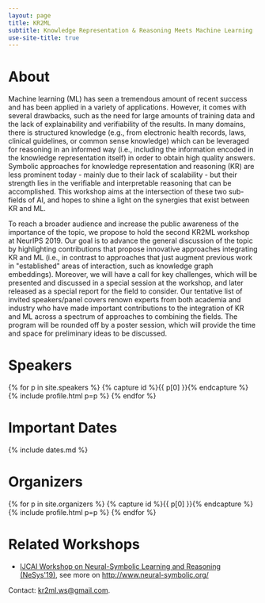 ```yaml
---
layout: page
title: KR2ML
subtitle: Knowledge Representation & Reasoning Meets Machine Learning
use-site-title: true
---
```


# About

Machine learning (ML) has seen a tremendous amount of recent success and has been applied in a variety of applications. However, it comes with several drawbacks, such as the need for large amounts of training data and the lack of explainability and verifiability of the results. In many domains, there is structured knowledge (e.g., from electronic health records, laws, clinical guidelines, or common sense knowledge) which can be leveraged for reasoning in an informed way (i.e., including the information encoded in the knowledge representation itself) in order to obtain high quality answers. Symbolic approaches for knowledge representation and reasoning (KR) are less prominent today - mainly due to their lack of scalability - but their strength lies in the verifiable and interpretable reasoning that can be accomplished. This workshop aims at the intersection of these two sub-fields of AI, and hopes to shine a light on the synergies that exist between KR and ML.

To reach a broader audience and increase the public awareness of the importance of the topic, we propose to hold the second KR2ML workshop at NeurIPS 2019. Our goal is to advance the general discussion of the topic by highlighting contributions that propose innovative approaches integrating KR and ML (i.e., in contrast to approaches that just augment previous work in "established" areas of interaction, such as knowledge graph embeddings). Moreover, we will have a call for key challenges, which will be presented and discussed in a special session at the workshop, and later released as a special report for the field to consider. Our tentative list of invited speakers/panel covers renown experts from both academia and industry who have made important contributions to the integration of KR and ML across a spectrum of approaches to combining the fields. The program will be rounded off by a poster session, which will provide the time and space for preliminary ideas to be discussed.

<!--

# Program

The focus of KR2ML is to initiate and continue discussions and collaborations between researchers from the two umbrella areas- KRR and ML. To encourage this interaction, the program features several invited talks of experienced researchers about challenges in the field as well as successful work in the area. A special key challenge session invites open discussion of major problems and opportunities. Some of the problems will be further highlighted in a discussion panel of prominent experts, which will also give attendees the opportunity to contribute. Finally, poster sessions throughout the day will provide room for presenting and discussing ongoing works and exploring possible collaborations; they will bestarted by one-minute spotlight talks highlighting the posters. We hope to attract many participants and will use a plenary format for the talks.
-->

# Speakers

<div class="container">
  <div class="row">
  {% for p in site.speakers %}
  {% capture id %}{{ p[0] }}{% endcapture %}
  {% include profile.html p=p %}
  {% endfor %}
  </div>
</div>

# Important Dates 


{% include dates.md %}

# Organizers

<!-- prettier-ignore -->
<div class="container">
  <div class="row">
    {% for p in site.organizers %}
    {% capture id %}{{ p[0] }}{% endcapture %}
    {% include profile.html p=p %}
    {% endfor %}
  </div>
</div>

# Related Workshops

- [IJCAI Workshop on Neural-Symbolic Learning and Reasoning (NeSys'19)](https://sites.google.com/view/nesy2019/home), see more on <http://www.neural-symbolic.org/>

Contact: <kr2ml.ws@gmail.com>.
